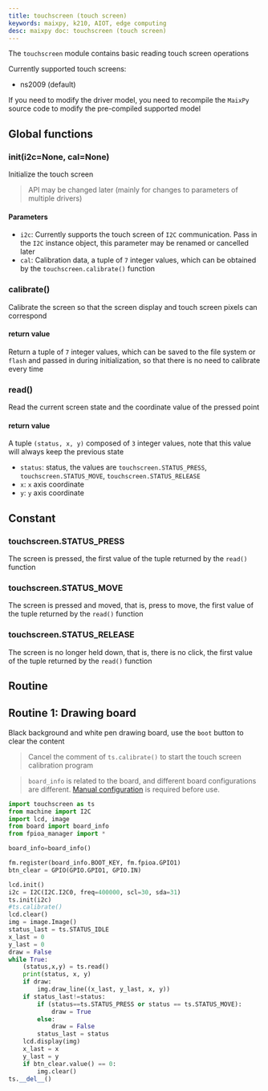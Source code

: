 ```yaml
---
title: touchscreen (touch screen)
keywords: maixpy, k210, AIOT, edge computing
desc: maixpy ​​doc: touchscreen (touch screen)
---
```



The `touchscreen` module contains basic reading touch screen operations

Currently supported touch screens:

* ns2009 (default)

If you need to modify the driver model, you need to recompile the `MaixPy` source code to modify the pre-compiled supported model



## Global functions

### init(i2c=None, cal=None)

Initialize the touch screen

> API may be changed later (mainly for changes to parameters of multiple drivers)

#### Parameters

* `i2c`: Currently supports the touch screen of `I2C` communication. Pass in the `I2C` instance object, this parameter may be renamed or cancelled later
* `cal`: Calibration data, a tuple of `7` integer values, which can be obtained by the `touchscreen.calibrate()` function

### calibrate()

Calibrate the screen so that the screen display and touch screen pixels can correspond

#### return value

Return a tuple of `7` integer values, which can be saved to the file system or `flash` and passed in during initialization, so that there is no need to calibrate every time

### read()

Read the current screen state and the coordinate value of the pressed point

#### return value

A tuple `(status, x, y)` composed of `3` integer values, note that this value will always keep the previous state

* `status`: status, the values ​​are `touchscreen.STATUS_PRESS`, `touchscreen.STATUS_MOVE`, `touchscreen.STATUS_RELEASE`
* `x`: `x` axis coordinate
* `y`: `y` axis coordinate


## Constant

### touchscreen.STATUS_PRESS

The screen is pressed, the first value of the tuple returned by the `read()` function

### touchscreen.STATUS_MOVE

The screen is pressed and moved, that is, press to move, the first value of the tuple returned by the `read()` function

### touchscreen.STATUS_RELEASE

The screen is no longer held down, that is, there is no click, the first value of the tuple returned by the `read()` function



## Routine

## Routine 1: Drawing board

Black background and white pen drawing board, use the `boot` button to clear the content

> Cancel the comment of `ts.calibrate()` to start the touch screen calibration program

> `board_info` is related to the board, and different board configurations are different. [Manual configuration](../builtin_py/board_info.md) is required before use.

```python
import touchscreen as ts
from machine import I2C
import lcd, image
from board import board_info
from fpioa_manager import *

board_info=board_info()

fm.register(board_info.BOOT_KEY, fm.fpioa.GPIO1)
btn_clear = GPIO(GPIO.GPIO1, GPIO.IN)

lcd.init()
i2c = I2C(I2C.I2C0, freq=400000, scl=30, sda=31)
ts.init(i2c)
#ts.calibrate()
lcd.clear()
img = image.Image()
status_last = ts.STATUS_IDLE
x_last = 0
y_last = 0
draw = False
while True:
    (status,x,y) = ts.read()
    print(status, x, y)
    if draw:
        img.draw_line((x_last, y_last, x, y))
    if status_last!=status:
        if (status==ts.STATUS_PRESS or status == ts.STATUS_MOVE):
            draw = True
        else:
            draw = False
        status_last = status
    lcd.display(img)
    x_last = x
    y_last = y
    if btn_clear.value() == 0:
        img.clear()
ts.__del__()
```
